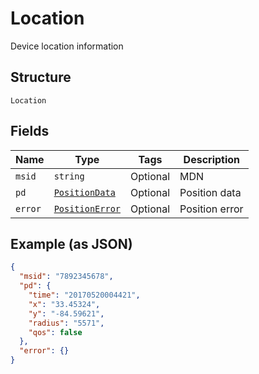 
# Location

Device location information

## Structure

`Location`

## Fields

| Name | Type | Tags | Description |
|  --- | --- | --- | --- |
| `msid` | `string` | Optional | MDN |
| `pd` | [`PositionData`](../../doc/models/position-data.md) | Optional | Position data |
| `error` | [`PositionError`](../../doc/models/position-error.md) | Optional | Position error |

## Example (as JSON)

```json
{
  "msid": "7892345678",
  "pd": {
    "time": "20170520004421",
    "x": "33.45324",
    "y": "-84.59621",
    "radius": "5571",
    "qos": false
  },
  "error": {}
}
```

